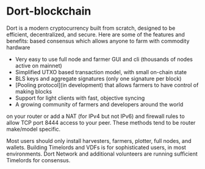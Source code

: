# Dort-blockchain


Dort is a modern cryptocurrency built from scratch, designed to be efficient, decentralized, and secure. Here are some of the features and benefits:
based consensus which allows anyone to farm with commodity hardware
* Very easy to use full node and farmer GUI and cli (thousands of nodes active on mainnet)
* Simplified UTXO based transaction model, with small on-chain state
* BLS keys and aggregate signatures (only one signature per block)
* [Pooling protocol](in development) that allows farmers to have control of making blocks
* Support for light clients with fast, objective syncing
* A growing community of farmers and developers around the world

on your router or add a NAT (for IPv4 but not IPv6) and firewall rules to allow
TCP port 8444 access to your peer.
These methods tend to be router make/model specific.

Most users should only install harvesters, farmers, plotter, full nodes, and wallets.
Building Timelords and VDFs is for sophisticated users, in most environments.
Dort Network and additional volunteers are running sufficient Timelords
for consensus.

